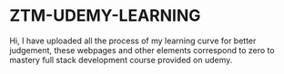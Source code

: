 # ZTM-UDEMY-LEARNING
Hi, I have uploaded all the process of my learning curve for better judgement, these webpages and other elements correspond to zero to mastery full stack development course provided on udemy.
